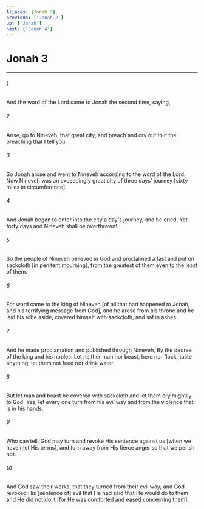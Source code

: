 ```yaml
---
Aliases: [Jonah 3]
previous: ['Jonah 2']
up: ['Jonah']
next: ['Jonah 4']
---
```

# Jonah 3

***














###### 1 






And the word of the Lord came to Jonah the second time, saying, 













###### 2 






Arise, go to Nineveh, that great city, and preach and cry out to it the preaching that I tell you. 













###### 3 






So Jonah arose and went to Nineveh according to the word of the Lord. Now Nineveh was an exceedingly great city of three days' journey [sixty miles in circumference]. 













###### 4 






And Jonah began to enter into the city a day's journey, and he cried, Yet forty days and Nineveh shall be overthrown! 













###### 5 






So the people of Nineveh believed in God and proclaimed a fast and put on sackcloth [in penitent mourning], from the greatest of them even to the least of them. 













###### 6 






For word came to the king of Nineveh [of all that had happened to Jonah, and his terrifying message from God], and he arose from his throne and he laid his robe aside, covered himself with sackcloth, and sat in ashes. 













###### 7 






And he made proclamation and published through Nineveh, By the decree of the king and his nobles: Let neither man nor beast, herd nor flock, taste anything; let them not feed nor drink water. 













###### 8 






But let man and beast be covered with sackcloth and let them cry mightily to God. Yes, let every one turn from his evil way and from the violence that is in his hands. 













###### 9 






Who can tell, God may turn and revoke His sentence against us [when we have met His terms], and turn away from His fierce anger so that we perish not. 













###### 10 






And God saw their works, that they turned from their evil way; and God revoked His [sentence of] evil that He had said that He would do to them and He did not do it [for He was comforted and eased concerning them].
